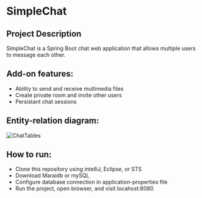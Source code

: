 # SimpleChat

## Project Description
SimpleChat is a Spring Boot chat web application that allows multiple users to message each other.

## Add-on features:
- Ability to send and receive multimedia files
- Create private room and invite other users
- Persistant chat sessions

## Entity-relation diagram:

![ChatTables](https://user-images.githubusercontent.com/25968402/196852409-ca48691f-5b50-4002-ad66-0c516aa23df2.png)


## How to run:
- Clone this repository using intelliJ, Eclipse, or STS
- Download Maraidb or mySQL
- Configure database connection in application-properties file
- Run the project, open browser, and visit locahost:8080
